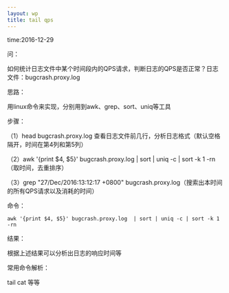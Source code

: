 ```yaml
---
layout: wp
title: tail qps
---
```


time:2016-12-29  

问：  

如何统计日志文件中某个时间段内的QPS请求，判断日志的QPS是否正常？日志文件：bugcrash.proxy.log

思路：  

用linux命令来实现，分别用到awk、grep、sort、uniq等工具

步骤：

（1）head bugcrash.proxy.log 查看日志文件前几行，分析日志格式（默认空格隔开，时间在第4列和第5列）

（2）awk '{print $4, $5}' bugcrash.proxy.log  | sort | uniq -c | sort -k 1 -rn（取时间，去重排序）

（3）grep "27/Dec/2016:13:12:17 +0800" bugcrash.proxy.log（搜索出本时间的所有QPS请求以及消耗的时间）

命令：  

```
awk '{print $4, $5}' bugcrash.proxy.log  | sort | uniq -c | sort -k 1 -rn
```

结果：  

根据上述结果可以分析出日志的响应时间等

常用命令解析：

tail cat 等等